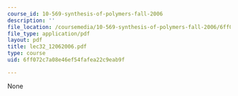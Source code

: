 ```yaml
---
course_id: 10-569-synthesis-of-polymers-fall-2006
description: ''
file_location: /coursemedia/10-569-synthesis-of-polymers-fall-2006/6ff072c7a08e46ef54fafea22c9eab9f_lec32_12062006.pdf
file_type: application/pdf
layout: pdf
title: lec32_12062006.pdf
type: course
uid: 6ff072c7a08e46ef54fafea22c9eab9f

---
```

None